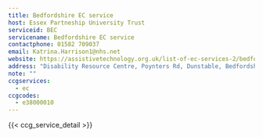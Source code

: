 ```yaml
---
title: Bedfordshire EC service
host: Essex Partneship University Trust
serviceid: BEC
servicename: Bedfordshire EC service
contactphone: 01582 709037
email: Katrina.Harrison1@nhs.net
website: https://assistivetechnology.org.uk/list-of-ec-services-2/bedfordshire-ec-service-dunstable/
address: "Disability Resource Centre, Poynters Rd, Dunstable, Bedfordshire LU5 4TP ( internal courier S113)"
note: ""
ccgservices:
  - ec
ccgcodes:
  - e38000010
---
```


{{< ccg_service_detail >}}
